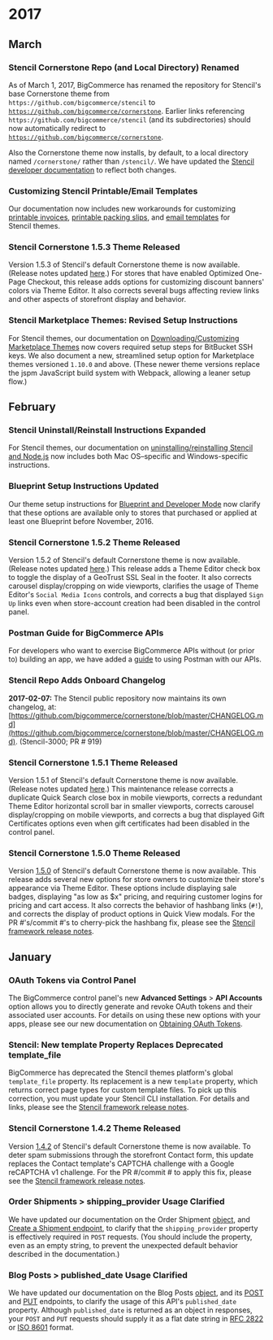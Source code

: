 # <span class="jumptarget"> 2017 </span>


## <span class="jumptarget"> March </span>


### <span class="jumptarget"> Stencil Cornerstone Repo (and Local Directory) Renamed </span>

As of March 1, 2017, BigCommerce has renamed the repository for Stencil's base Cornerstone theme from     
`https://github.com/bigcommerce/stencil` to [`https://github.com/bigcommerce/cornerstone`](). Earlier links referencing    
`https://github.com/bigcommerce/stencil` (and its subdirectories) should now automatically redirect to    
[`https://github.com/bigcommerce/cornerstone`]().

Also the Cornerstone theme now installs, by default, to a local directory named `/cornerstone/` rather than `/stencil/`. We have updated the <a href="https://stencil.bigcommerce.com/docs" target="_blank">Stencil developer documentation</a> to reflect both changes.


### <span class="jumptarget"> Customizing Stencil Printable/Email Templates </span>

Our documentation now includes new workarounds for customizing [printable invoices](https://stencil.bigcommerce.com/docs/customizing-printable-invoices), [printable&#160;packing slips](https://stencil.bigcommerce.com/docs/customizing-printable-packing-slips), and [email templates](https://stencil.bigcommerce.com/docs/customizing-email-templates) for Stencil&#160;themes.


### <span class="jumptarget"> Stencil Cornerstone 1.5.3 Theme Released </span>

Version 1.5.3 of Stencil's default Cornerstone theme is now available. (Release notes updated [here](https://stencil.bigcommerce.com/docs/release-notes-cornerstone-15-theme#153).) For stores that have enabled Optimized One-Page Checkout, this release adds options for customizing discount banners' colors via Theme Editor. It also corrects several bugs affecting review links and other aspects of storefront display and behavior.


### <span class="jumptarget"> Stencil Marketplace Themes: Revised Setup Instructions </span>

For Stencil themes, our documentation on [Downloading/Customizing Marketplace Themes](https://stencil.bigcommerce.com/docs/downloading-and-customizing-marketplace-themes) now covers required setup steps for BitBucket SSH keys. We also document a new, streamlined setup option for Marketplace themes versioned `1.10.0` and above. (These newer theme versions replace the jspm JavaScript build system with Webpack, allowing a leaner setup flow.)

## <span class="jumptarget"> February </span>


### <span class="jumptarget"> Stencil Uninstall/Reinstall Instructions Expanded </span>

For Stencil themes, our documentation on [uninstalling/reinstalling Stencil and Node.js](https://stencil.bigcommerce.com/docs/uninstall-reinstall) now includes both Mac OS–specific and Windows-specific instructions.


### <span class="jumptarget"> Blueprint Setup Instructions Updated </span>

Our theme setup instructions for [Blueprint and Developer Mode](/themes/blueprint/#blueprint-and-developer-mode) now clarify that these options are available only to stores that purchased or applied at least one Blueprint before November, 2016.


### <span class="jumptarget"> Stencil Cornerstone 1.5.2 Theme Released </span>

Version 1.5.2 of Stencil's default Cornerstone theme is now available. (Release notes updated [here](https://stencil.bigcommerce.com/docs/release-notes-cornerstone-15-theme#152).) This release adds a Theme Editor check box to toggle the display of a GeoTrust SSL Seal in the footer. It also corrects carousel display/cropping on wide viewports, clarifies the usage of Theme Editor's `Social Media Icons` controls, and corrects a bug that displayed `Sign Up` links even when store-account creation had been disabled in the control panel.

### <span class="jumptarget"> Postman Guide for BigCommerce APIs </span>

For developers who want to exercise BigCommerce APIs without (or prior to) building an app, we have added a [guide](/api/guides/#postman-oauth-quickstart-guide) to using Postman with our APIs.


### <span class="jumptarget"> Stencil Repo Adds Onboard Changelog </span>

<b>2017-02-07:</b> The Stencil public repository now maintains its own changelog, at:     
[https://github.com/bigcommerce/cornerstone/blob/master/CHANGELOG.md](https://github.com/bigcommerce/cornerstone/blob/master/CHANGELOG.md). (Stencil-3000; PR # 919)


### <span class="jumptarget"> Stencil Cornerstone 1.5.1 Theme Released </span>

Version 1.5.1 of Stencil's default Cornerstone theme is now available. (Release notes updated [here](https://stencil.bigcommerce.com/docs/release-notes-cornerstone-15-theme#151).) This maintenance release corrects a duplicate Quick Search close box in mobile viewports, corrects a redundant Theme&#160;Editor horizontal scroll bar in smaller viewports, corrects carousel display/cropping on mobile viewports, and corrects a bug that displayed Gift Certificates options even when gift certificates had been disabled in the control panel. 


### <span class="jumptarget"> Stencil Cornerstone 1.5.0 Theme Released </span>

Version [1.5.0](https://stencil.bigcommerce.com/docs/release-notes-cornerstone-15-theme) of Stencil's default Cornerstone theme is now available. This release adds several new options for store owners to customize their store's appearance via Theme Editor. These options include displaying sale badges, displaying "as low as $x" pricing, and requiring customer logins for pricing and cart access. It also corrects the behavior of hashbang links (`#!`), and corrects the display of product options in Quick View modals. For the PR #'s/commit #'s to cherry-pick the hashbang fix, please see the <a href="https://stencil.bigcommerce.com/docs/release-notes" target="_blank">Stencil framework release notes</a>.


## <span class="jumptarget"> January </span>


### <span class="jumptarget"> OAuth Tokens via Control Panel </span>

The BigCommerce control panel's new **Advanced Settings** > **API Accounts** option allows you to directly generate and revoke OAuth tokens and their associated user accounts. For details on using these new options with your apps, please see our new documentation on <a href="/api/#cp_oauth_get" target="_blank">Obtaining OAuth Tokens</a>. 


### <span class="jumptarget"> Stencil: New template Property Replaces Deprecated template_file </span>

BigCommerce has deprecated the Stencil themes platform's global `template_file` property. Its replacement is a new `template` property, which returns correct page types for custom template files. To pick up this correction, you must update your Stencil CLI installation. For details and links, please see the <a href="https://stencil.bigcommerce.com/docs/release-notes" target="_blank">Stencil framework release notes</a>.

### <span class="jumptarget"> Stencil Cornerstone 1.4.2 Theme Released </span>

Version [1.4.2](https://stencil.bigcommerce.com/docs/cornerstone-14x-theme-release-notes#142) of Stencil's default Cornerstone theme is now available. To deter spam submissions through the storefront Contact form, this update replaces the Contact template's CAPTCHA challenge with a Google reCAPTCHA v1 challenge. For the PR #/commit # to apply this fix, please see the <a href="https://stencil.bigcommerce.com/docs/release-notes" target="_blank">Stencil framework release notes</a>.

### <span class="jumptarget"> Order Shipments > shipping_provider Usage Clarified </span>

We have updated our documentation on the Order Shipment <a href="/api/v2/#blog-posts-object-properties" target="_blank">object</a>, and <a href="/api/v2/#create-a-shipment" target="_blank">Create a Shipment endpoint</a>, to clarify that the `shipping_provider` property is effectively required in `POST` requests. (You should include the property, even as an empty string, to prevent the unexpected default behavior described in the documentation.)

### <span class="jumptarget"> Blog Posts > published_date Usage Clarified </span>

We have updated our documentation on the Blog Posts <a href="/api/v2/#blog-posts-object-properties" target="_blank">object</a>, and its <a href="/api/v2/#create-a-blog-post" target="_blank">POST</a> and <a href="/api/v2/#update-a-blog-post" target="_blank">PUT</a> endpoints, to clarify the usage of this API's `published_date` property. Although `published_date` is returned as an object in responses, your `POST` and `PUT` requests should supply it as a flat date string in <a href="http://tools.ietf.org/html/rfc2822#section-3.3" target="_blank">RFC 2822</a> or <a href="https://en.wikipedia.org/wiki/ISO_8601" target="_blank">ISO 8601</a> format.

